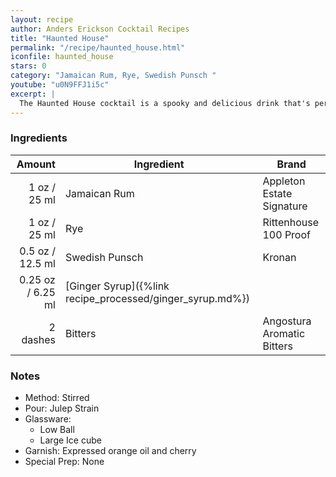 ```yaml
---
layout: recipe
author: Anders Erickson Cocktail Recipes
title: "Haunted House"
permalink: "/recipe/haunted_house.html"
iconfile: haunted_house
stars: 0
category: "Jamaican Rum, Rye, Swedish Punsch "
youtube: "u0N9FFJ1i5c"
excerpt: |
  The Haunted House cocktail is a spooky and delicious drink that's perfect for Halloween or any other spooky occasion. It's made with bourbon, apple cider, lemon juice, and a variety of spices, including cinnamon, nutmeg, and cloves. The drink is garnished with a cinnamon stick and a lemon wheel, making it both festive and festive.
---
```


### Ingredients

|   Amount | Ingredient                                      | Brand                      |
| -------: | ----------------------------------------------- | -------------------------- |
|     1 oz / 25 ml | Jamaican Rum                                    | Appleton Estate Signature  |
|     1 oz / 25 ml | Rye                                             | Rittenhouse 100 Proof      |
|   0.5 oz / 12.5 ml | Swedish Punsch                                  | Kronan                     |
|  0.25 oz / 6.25 ml | [Ginger Syrup]({%link recipe_processed/ginger_syrup.md%}) |
| 2 dashes | Bitters                                         | Angostura Aromatic Bitters |

### Notes

- Method: Stirred
- Pour: Julep Strain
- Glassware:
  - Low Ball
  - Large Ice cube
- Garnish: Expressed orange oil and cherry
- Special Prep: None
